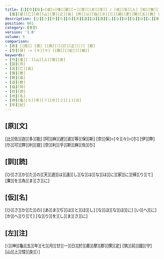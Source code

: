 ```yaml
---
title: [（][令][反]<[或]>[情][歌][一][首][[并][序]] / [或][有][人] [知][敬][父][母][忘][於][侍][養] [不][顧][妻][子][軽][於][脱][屣] [自][称]<[倍]>[俗][先][生] [意][氣][雖][揚][青][雲][之][上] [身][體][猶][在][塵][俗][之][中] [未][驗][修][行][得][道][之][聖]
  [蓋][是][亡][命][山][澤][之][民] [所][以][指][示][三][綱][更][開][五][教] [遣][之][以][歌][令][反][其]<[或]> [歌][曰][）][反][歌]
description: [ひ][さ][か][た][の][天][道][は][遠][し][な][ほ][な][ほ][に][家][に][帰][り][て][業][を][為][ま][さ][に]
position: 801
category: [巻]5
version: '1.0'
volume: 5
comparison:
- [歌] [[西]] [謌] [[西][（][訂][正][）]] [歌]
- [奈][保] -> [々][々] [[類]][[紀]][[細]]
keywords:
- [作][者][：][山][上][憶][良]
- [国][司]
- [逃][亡][民]
- [儒][教]
- [教][喩]
- [道][教]
- [福][岡]
- [枕][詞]
- [地][名]
- [神][亀][５][年][７][月][２][１][日]
- [年][紀]
---
```


## [原][文]

[比][佐][迦][多][能] [阿][麻][遅][波][等][保][斯] [奈][保]<[々][々]>[尓] [伊][弊][尓][可][弊][利][提] [奈][利][乎][斯][麻][佐][尓]

## [訓][読]

[ひ][さ][か][た][の][天][道][は][遠][し][な][ほ][な][ほ][に][家][に][帰][り][て][業][を][為][ま][さ][に]

## [仮][名]

[ひ][さ][か][た][の] [あ][ま][ぢ][は][と][ほ][し] [な][ほ][な][ほ][に] [い][へ][に][か][へ][り][て] [な][り][を][し][ま][さ][に]

## [左][注]

[（][神][龜][五][年][七][月][廿][一][日][於][嘉][摩][郡][撰][定] [筑][前][國][守][山][上][憶][良][）]
